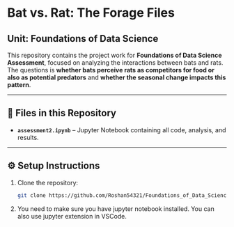 
# Bat vs. Rat: The Forage Files  
## Unit: **Foundations of Data Science**

This repository contains the project work for **Foundations of Data Science Assessment**, focused on analyzing the interactions between bats and rats. The questions is **whether bats perceive rats as competitors for food or also as potential predators** and **whether the seasonal change impacts this pattern**.

---

## 📂 Files in this Repository
- **`assessment2.ipynb`** – Jupyter Notebook containing all code, analysis, and results.

---

## ⚙️ Setup Instructions

1. Clone the repository:
   ```bash
   git clone https://github.com/Roshan54321/Foundations_of_Data_Science_Assignment_2
   ```
  
  2. You need to make sure you have jupyter notebook installed. You can also use jupyter extension in VSCode.
